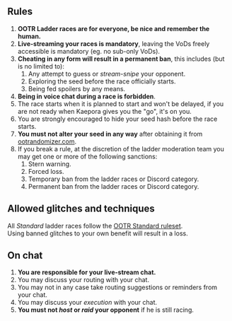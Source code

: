 ## Rules
1. **OOTR Ladder races are for everyone, be nice and remember the human.**
2. **Live-streaming your races is mandatory**, leaving the VoDs freely
   accessible is mandatory (eg. no sub-only VoDs).
3. **Cheating in any form will result in a permanent ban**, this includes (but is
   no limited to):
    1. Any attempt to guess or _stream-snipe_ your opponent.
    2. Exploring the seed before the race officially starts.
    3. Being fed spoilers by any means.
4. **Being in voice chat during a race is forbidden**.
5. The race starts when it is planned to start and won't be delayed, if you are
   not ready when Kaepora gives you the "go", it's on you.
6. You are strongly encouraged to hide your seed hash before the race starts.
7. **You must not alter your seed in any way** after obtaining it from
   [ootrandomizer.com][1].
8. If you break a rule, at the discretion of the ladder moderation team you may
   get one or more of the following sanctions:
    1. Stern warning.
    2. Forced loss.
    3. Temporary ban from the ladder races or Discord category.
    4. Permanent ban from the ladder races or Discord category.

[1]: https://ootrandomizer.com

## Allowed glitches and techniques
All _Standard_ ladder races follow the [OOTR Standard ruleset][2].  
Using banned glitches to your own benefit will result in a loss.

[2]: https://wiki.ootrandomizer.com/index.php?title=Standard

## On chat
1. **You are responsible for your live-stream chat.**
2. You may discuss your routing with your chat.
3. You may not in any case take routing suggestions or reminders from your chat.
4. You may discuss your _execution_ with your chat.
5. **You must not _host_ or _raid_ your opponent** if he is still racing.
